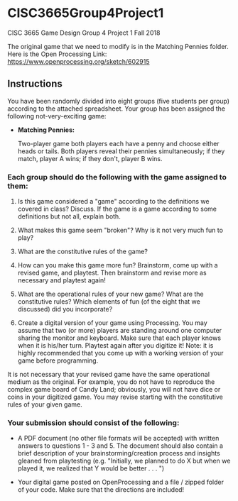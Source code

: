 # CISC3665Group4Project1
CISC 3665 Game Design Group 4 Project 1 Fall 2018

The original game that we need to modify is in the Matching Pennies folder.
Here is the Open Processing Link: https://www.openprocessing.org/sketch/602915

## Instructions 

You have been randomly divided into eight groups (five students per group) according to the attached spreadsheet.
Your group has been assigned the following not-very-exciting game:

* **Matching Pennies:**
  
  Two-player game both players each have a penny and choose either heads or
  tails. Both players reveal their pennies simultaneously; if they match, player A wins; if they don't, player
  B wins.
  
### Each group should do the following with the game assigned to them:

1. Is this game considered a "game" according to the definitions we covered in class? Discuss. If the game is
a game according to some definitions but not all, explain both.

2. What makes this game seem "broken"? Why is it not very much fun to play?

3. What are the constitutive rules of the game?

4. How can you make this game more fun? Brainstorm, come up with a revised game, and playtest. Then
brainstorm and revise more as necessary and playtest again!

5. What are the operational rules of your new game? What are the constitutive rules? Which elements of fun
(of the eight that we discussed) did you incorporate?

6. Create a digital version of your game using Processing. You may assume that two (or more) players are
standing around one computer sharing the monitor and keyboard. Make sure that each player knows when
it is his/her turn. Playtest again after you digitize it! Note: it is highly recommended that you come up
with a working version of your game before programming.


It is not necessary that your revised game have the same operational medium as the original. For example,
you do not have to reproduce the complex game board of Candy Land; obviously, you will not have dice or
coins in your digitized game. You may revise starting with the constitutive rules of your given game.




### Your submission should consist of the following:
* A PDF document (no other file formats will be accepted) with written answers to questions 1 - 3 and 5.
The document should also contain a brief description of your brainstorming/creation process and insights
gleaned from playtesting (e.g. "Initially, we planned to do X but when we played it, we realized that Y
would be better . . . ")

* Your digital game posted on OpenProcessing and a file / zipped folder of your code. Make sure that the
directions are included!
